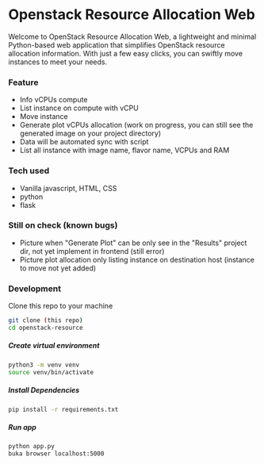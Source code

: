 # Openstack Resource Allocation Web
Welcome to OpenStack Resource Allocation Web, a lightweight and minimal Python-based web application that simplifies OpenStack resource allocation information. With just a few easy clicks, you can swiftly move instances to meet your needs.

### Feature
- Info vCPUs compute
- List instance on compute with vCPU
- Move instance
- Generate plot vCPUs allocation (work on progress, you can still see the generated image on your project directory)
- Data will be automated sync with script
- List all instance with image name, flavor name, VCPUs and RAM

### Tech used
- Vanilla javascript, HTML, CSS
- python
- flask

### Still on check (known bugs)
- Picture when "Generate Plot" can be only see in the "Results" project dir, not yet implement in frontend (still error)
- Picture plot allocation only listing instance on destination host (instance to move not yet added)

### Development
Clone this repo to your machine
```bash
git clone (this repo)
cd openstack-resource
```
##### Create virtual environment
```bash 
python3 -m venv venv
source venv/bin/activate
```

##### Install Dependencies
```bash
pip install -r requirements.txt
```

##### Run app
```bash
python app.py
buka browser localhost:5000
```